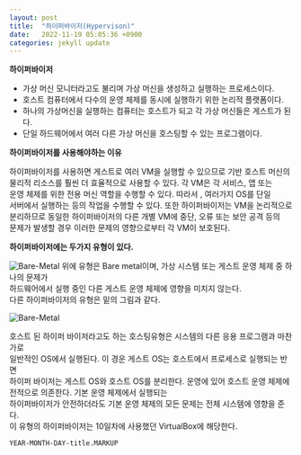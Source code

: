 ```yaml
---
layout: post
title:  "하이퍼바이저(Hypervison)"
date:   2022-11-19 05:05:36 +0900
categories: jekyll update
---
```

**하이퍼바이저**  
* 가상 머신 모니터라고도 불리며 가상 머신을 생성하고 실행하는 프로세스이다.  
* 호스트 컴퓨터에서 다수의 운영 체제를 동시에 실행하기 위한 논리적 플랫폼이다.  
* 하나의 가상머신을 실행하는 컴퓨터는 호스트가 되고 각 가상 머신들은 게스트가 된다.  
* 단일 하드웨어에서 여러 다른 가상 머신을 호스팅할 수 있는 프로그램이다.  


**하이퍼바이저를 사용해야하는 이유**  

하이퍼바이저를 사용하면 게스트로 여러 VM을 실행할 수 있으므로 기반 호스트 머신의  
물리적 리소스를 훨씬 더 효율적으로 사용할 수 있다. 각 VM은 각 서비스, 앱 또는  
운영 체제를 위한 전용 머신 역할을 수행할 수 있다. 따라서 , 여러가지 OS를 단일  
서버에서 실행하는 등의 작업을 수행할 수 있다. 또한 하이퍼바이저는 VM을 논리적으로  
분리하므로 동일한 하이퍼바이저의 다른 개별 VM에 중단, 오류 또는 보안 공격 등의  
문제가 발생할 경우 이러한 문제의 영향으로부터 각 VM이 보호된다.

**하이퍼바이저에는 두가지 유형이 있다.**  

![Bare-Metal]({{site.baseurl}}/assets/images/BM.PNG)
위에 유형은 Bare metal이며, 가상 시스템 또는 게스트 운영 체제 중 하나의 문제가  
하드웨어에서 실행 중인 다른 게스트 운영 체제에 영향을 미치지 않는다.  
다른 하이퍼바이저의 유형은 밑의 그림과 같다.


![Bare-Metal]({{site.baseurl}}/assets/images/TYPE2.PNG)

호스트 된 하이퍼 바이저라고도 하는 호스팅유형은 시스템의 다른 응용 프로그램과 마찬가로  
일반적인 OS에서 실행된다. 이 경운 게스트 OS는 호스트에서 프로세스로 실행되는 반면  
하이퍼 바이저는 게스트 OS와 호스트 OS를 분리한다.
운영에 있어 호스트 운영 체제에 전적으로 의존한다. 기본 운영 체제에서 실행되는  
하이퍼바이저가 안전하더라도 기본 운영 체제의 모든 문제는 전체 시스템에 영향을 준다.  
이 유형의 하이퍼바이저는 10일차에 사용했던 VirtualBox에 해당한다.  

`YEAR-MONTH-DAY-title.MARKUP`
